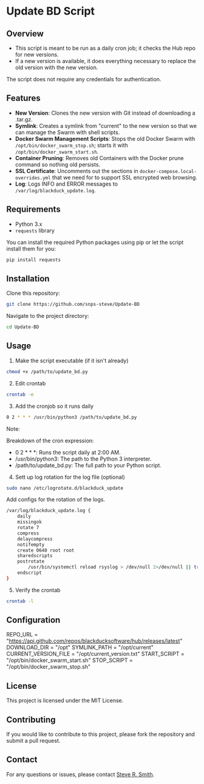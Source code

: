# Update BD Script

## Overview

- This script is meant to be run as a daily cron job; it checks the Hub repo for new versions.
- If a new version is available, it does everything necessary to replace the old version with the new version. 

The script does not require any credentials for authentication.

## Features

- **New Version**: Clones the new version with Git instead of downloading a .tar.gz.
- **Symlink**: Creates a symlink from "current" to the new version so that we can manage the Swarm with shell scripts.
- **Docker Swarm Management Scripts**: Stops the old Docker Swarm with `/opt/bin/docker_swarm_stop.sh`; starts it with `/opt/bin/docker_swarm_start.sh`.
- **Container Pruning**: Removes old Containers with the Docker prune command so nothing old persists.
- **SSL Certificate**: Uncomments out the sections in `docker-compose.local-overrides.yml` that we need for to support SSL encrypted web browsing.
- **Log**: Logs INFO and ERROR messages to `/var/log/blackduck_update.log`.

## Requirements

- Python 3.x
- `requests` library

You can install the required Python packages using pip or let the script install them for you:

```bash
pip install requests
```

## Installation

Clone this repository:

```bash
git clone https://github.com/snps-steve/Update-BD
```

Navigate to the project directory:

```bash
cd Update-BD
```

## Usage

1) Make the script executable (if it isn't already)

```bash
chmod +x /path/to/update_bd.py
```

2) Edit crontab

```bash
crontab -e
```

3) Add the cronjob so it runs daily 

```bash
0 2 * * * /usr/bin/python3 /path/to/update_bd.py
```

Note: 

Breakdown of the cron expression:

- 0 2 * * *: Runs the script daily at 2:00 AM.
- /usr/bin/python3: The path to the Python 3 interpreter.
- /path/to/update_bd.py: The full path to your Python script.

4) Sett up log rotation for the log file (optional)

```bash
sudo nano /etc/logrotate.d/blackduck_update
```

Add configs for the rotation of the logs.

```bash
/var/log/blackduck_update.log {
    daily
    missingok
    rotate 7
    compress
    delaycompress
    notifempty
    create 0640 root root
    sharedscripts
    postrotate
        /usr/bin/systemctl reload rsyslog > /dev/null 2>/dev/null || true
    endscript
}
```

5) Verify the crontab

```bash
crontab -l
```

## Configuration

REPO_URL = "https://api.github.com/repos/blackducksoftware/hub/releases/latest"
DOWNLOAD_DIR = "/opt"
SYMLINK_PATH = "/opt/current"
CURRENT_VERSION_FILE = "/opt/current_version.txt"
START_SCRIPT = "/opt/bin/docker_swarm_start.sh"
STOP_SCRIPT = "/opt/bin/docker_swarm_stop.sh"

## License

This project is licensed under the MIT License.

## Contributing

If you would like to contribute to this project, please fork the repository and submit a pull request.

## Contact

For any questions or issues, please contact [Steve R. Smith](mailto:ssmith@blackduck.com).
